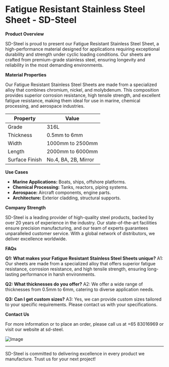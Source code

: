 # Fatigue Resistant Stainless Steel Sheet - SD-Steel

**Product Overview**

SD-Steel is proud to present our Fatigue Resistant Stainless Steel Sheet, a high-performance material designed for applications requiring exceptional durability and strength under cyclic loading conditions. Our sheets are crafted from premium-grade stainless steel, ensuring longevity and reliability in the most demanding environments.

**Material Properties**

Our Fatigue Resistant Stainless Steel Sheets are made from a specialized alloy that combines chromium, nickel, and molybdenum. This composition provides superior corrosion resistance, high tensile strength, and excellent fatigue resistance, making them ideal for use in marine, chemical processing, and aerospace industries.

| Property          | Value                |
|-------------------|----------------------|
| Grade             | 316L                 |
| Thickness         | 0.5mm to 6mm         |
| Width             | 1000mm to 2500mm     |
| Length            | 2000mm to 6000mm     |
| Surface Finish    | No.4, BA, 2B, Mirror |

**Use Cases**

- **Marine Applications:** Boats, ships, offshore platforms.
- **Chemical Processing:** Tanks, reactors, piping systems.
- **Aerospace:** Aircraft components, engine parts.
- **Architecture:** Exterior cladding, structural supports.

**Company Strength**

SD-Steel is a leading provider of high-quality steel products, backed by over 20 years of experience in the industry. Our state-of-the-art facilities ensure precision manufacturing, and our team of experts guarantees unparalleled customer service. With a global network of distributors, we deliver excellence worldwide.

**FAQs**

**Q1: What makes your Fatigue Resistant Stainless Steel Sheets unique?**
A1: Our sheets are made from a specialized alloy that offers superior fatigue resistance, corrosion resistance, and high tensile strength, ensuring long-lasting performance in harsh environments.

**Q2: What thicknesses do you offer?**
A2: We offer a wide range of thicknesses from 0.5mm to 6mm, catering to diverse application needs.

**Q3: Can I get custom sizes?**
A3: Yes, we can provide custom sizes tailored to your specific requirements. Please contact us with your specifications.

**Contact Us**

For more information or to place an order, please call us at +65 83016969 or visit our website at  sd-steel.

![Image](https://github.com/user-attachments/assets/2567258e-e124-4816-932d-1809bd27ef0b)

---

SD-Steel is committed to delivering excellence in every product we manufacture. Trust us for your next project!
